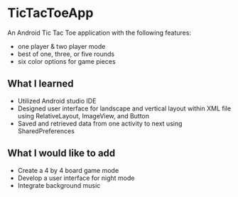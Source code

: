 # TicTacToeApp
An Android Tic Tac Toe application with the following features:
- one player & two player mode
- best of one, three, or five rounds
- six color options for game pieces 
## What I learned
-	Utilized Android studio IDE
-	Designed user interface for landscape and vertical layout within XML file using RelativeLayout, ImageView, and Button
- Saved and retrieved data from one activity to next using SharedPreferences
## What I would like to add
-	Create a 4 by 4 board game mode
-	Develop a user interface for night mode
-	Integrate background music 
